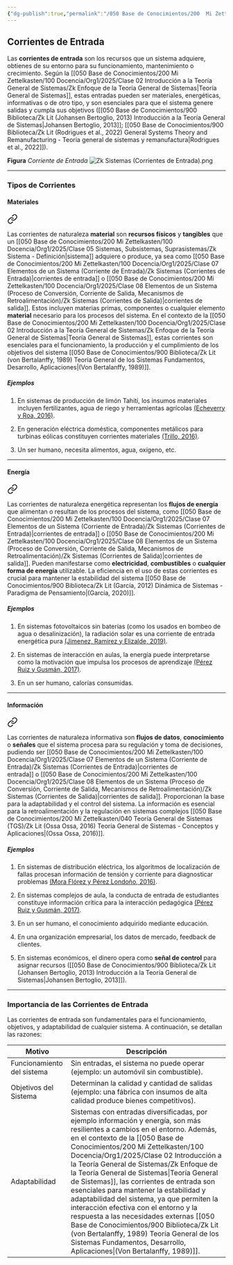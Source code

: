 ```yaml
---
{"dg-publish":true,"permalink":"/050 Base de Conocimientos/200  Mi Zettelkasten/100 Docencia/Org1/2025/Clase 07 Elementos de un Sistema (Corriente de Entrada)/Zk Sistemas (Corrientes de Entrada)/","tags":["digitalGarden"]}
---
```


## Corrientes de Entrada

Las **corrientes de entrada** son los recursos que un sistema adquiere, obtienes de su entorno para su funcionamiento, mantenimiento o crecimiento. Según la [[050 Base de Conocimientos/200  Mi Zettelkasten/100 Docencia/Org1/2025/Clase 02 Introducción a la Teoría General de Sistemas/Zk Enfoque de la Teoría General de Sistemas\|Teoría General de Sistemas]], estas entradas pueden ser materiales, energéticas, informativas o de otro tipo, y son esenciales para que el sistema genere salidas y cumpla sus objetivos ([[050 Base de Conocimientos/900 Biblioteca/Zk Lit (Johansen Bertoglio, 2013) Introducción a la Teoría General de Sistemas\|Johansen Bertoglio, 2013]]; [[050 Base de Conocimientos/900 Biblioteca/Zk Lit (Rodrigues et al., 2022) General Systems Theory and Remanufacturing - Teoría general de sistemas y remanufactura\|Rodrigues et al., 2022]]).

**Figura**
_Corriente de Entrada_
![Zk Sistemas (Corrientes de Entrada).png](/img/user/050%20Base%20de%20Conocimientos/200%20%20Mi%20Zettelkasten/100%20Docencia/Org1/2025/Clase%2007%20Elementos%20de%20un%20Sistema%20(Corriente%20de%20Entrada)/000%20Adjuntos/Zk%20Sistemas%20(Corrientes%20de%20Entrada).png)

----
### Tipos de Corrientes

#### Materiales

<div class="transclusion internal-embed is-loaded"><a class="markdown-embed-link" href="/050 Base de Conocimientos/200  Mi Zettelkasten/100 Docencia/Org1/2025/Clase 07 Elementos de un Sistema (Corriente de Entrada)/Zk Sistemas (Corriente de Naturaleza Material)/#1126d2" aria-label="Open link"><svg xmlns="http://www.w3.org/2000/svg" width="24" height="24" viewBox="0 0 24 24" fill="none" stroke="currentColor" stroke-width="2" stroke-linecap="round" stroke-linejoin="round" class="svg-icon lucide-link"><path d="M10 13a5 5 0 0 0 7.54.54l3-3a5 5 0 0 0-7.07-7.07l-1.72 1.71"></path><path d="M14 11a5 5 0 0 0-7.54-.54l-3 3a5 5 0 0 0 7.07 7.07l1.71-1.71"></path></svg></a><div class="markdown-embed">



Las corrientes de naturaleza **material** son **recursos físicos** y **tangibles** que un [[050 Base de Conocimientos/200  Mi Zettelkasten/100 Docencia/Org1/2025/Clase 05 Sistemas, Subsistemas, Suprasistemas/Zk Sistema - Definición\|sistema]] adquiere o produce, ya sea como [[050 Base de Conocimientos/200  Mi Zettelkasten/100 Docencia/Org1/2025/Clase 07 Elementos de un Sistema (Corriente de Entrada)/Zk Sistemas (Corrientes de Entrada)\|corrientes de entrada]] o [[050 Base de Conocimientos/200  Mi Zettelkasten/100 Docencia/Org1/2025/Clase 08 Elementos de un Sistema (Proceso de Conversión, Corriente de Salida, Mecanismos de Retroalimentación)/Zk Sistemas (Corrientes de Salida)\|corrientes de salida]]. Estos incluyen materias primas, componentes o cualquier elemento **material** necesario para los procesos del sistema. En el contexto de la [[050 Base de Conocimientos/200  Mi Zettelkasten/100 Docencia/Org1/2025/Clase 02 Introducción a la Teoría General de Sistemas/Zk Enfoque de la Teoría General de Sistemas\|Teoría General de Sistemas]], estas corrientes son esenciales para el funcionamiento, la producción y el cumplimiento de los objetivos del sistema [[050 Base de Conocimientos/900 Biblioteca/Zk Lit (von Bertalanffy, 1989) Teoría General de los Sistemas Fundamentos, Desarrollo, Aplicaciones\|(Von Bertalanffy, 1989)]]. 

</div></div>


##### Ejemplos
1. En sistemas de producción de limón Tahití, los insumos materiales incluyen fertilizantes, agua de riego y herramientas agrícolas [(Echeverry y Roa, 2016)](https://www.semanticscholar.org/paper/d1a5baea6eb48c49a993451e2af27ee4e593d23a).

2. En generación eléctrica doméstica, componentes metálicos para turbinas eólicas constituyen corrientes materiales [(Trillo, 2016)](https://www.semanticscholar.org/paper/f6e912713b8515d3a38fb5de96f278e871305a2a).

3. Un ser humano, necesita alimentos, agua, oxígeno, etc.

----
#### Energía

<div class="transclusion internal-embed is-loaded"><a class="markdown-embed-link" href="/050 Base de Conocimientos/200  Mi Zettelkasten/100 Docencia/Org1/2025/Clase 07 Elementos de un Sistema (Corriente de Entrada)/Zk Sistemas (Corriente de Naturaleza Energética)/#344ea7" aria-label="Open link"><svg xmlns="http://www.w3.org/2000/svg" width="24" height="24" viewBox="0 0 24 24" fill="none" stroke="currentColor" stroke-width="2" stroke-linecap="round" stroke-linejoin="round" class="svg-icon lucide-link"><path d="M10 13a5 5 0 0 0 7.54.54l3-3a5 5 0 0 0-7.07-7.07l-1.72 1.71"></path><path d="M14 11a5 5 0 0 0-7.54-.54l-3 3a5 5 0 0 0 7.07 7.07l1.71-1.71"></path></svg></a><div class="markdown-embed">



Las corrientes de naturaleza energética representan los **flujos de energía** que alimentan o resultan de los procesos del sistema, como [[050 Base de Conocimientos/200  Mi Zettelkasten/100 Docencia/Org1/2025/Clase 07 Elementos de un Sistema (Corriente de Entrada)/Zk Sistemas (Corrientes de Entrada)\|corrientes de entrada]] o [[050 Base de Conocimientos/200  Mi Zettelkasten/100 Docencia/Org1/2025/Clase 08 Elementos de un Sistema (Proceso de Conversión, Corriente de Salida, Mecanismos de Retroalimentación)/Zk Sistemas (Corrientes de Salida)\|corrientes de salida]]. Pueden manifestarse como **electricidad**, **combustibles** o **cualquier forma de energía** utilizable. La eficiencia en el uso de estas corrientes es crucial para mantener la estabilidad del sistema [[050 Base de Conocimientos/900 Biblioteca/Zk Lit (García, 2012) Dinámica de Sistemas - Paradigma de Pensamiento\|(García, 2020)]]. 

</div></div>


##### Ejemplos
1. En sistemas fotovoltaicos sin baterías (como los usados en bombeo de agua o desalinización), la radiación solar es una corriente de entrada energética pura [(Jimenez, Ramirez y Elizalde, 2019)](https://www.semanticscholar.org/paper/MODELADO-DEL-INVERSOR-MONOFÁSICO-PARA-INVESTIGAR-EL-Jiménez-Ramírez/0a152a6b1adca20ecb1644a3fcdb7e7970017039).

2. En sistemas de interacción en aulas, la energía puede interpretarse como la motivación que impulsa los procesos de aprendizaje [(Pérez Ruiz y Gusmán, 2017)](https://www.semanticscholar.org/paper/176ba8e19e7a98f83c9b76e8a2895b9666f9a0bd).

3. En un ser humano, calorías consumidas.

----
#### Información

<div class="transclusion internal-embed is-loaded"><a class="markdown-embed-link" href="/050 Base de Conocimientos/200  Mi Zettelkasten/100 Docencia/Org1/2025/Clase 07 Elementos de un Sistema (Corriente de Entrada)/Zk Sistemas (Corriente de Naturaleza Informativa)/#c3e862" aria-label="Open link"><svg xmlns="http://www.w3.org/2000/svg" width="24" height="24" viewBox="0 0 24 24" fill="none" stroke="currentColor" stroke-width="2" stroke-linecap="round" stroke-linejoin="round" class="svg-icon lucide-link"><path d="M10 13a5 5 0 0 0 7.54.54l3-3a5 5 0 0 0-7.07-7.07l-1.72 1.71"></path><path d="M14 11a5 5 0 0 0-7.54-.54l-3 3a5 5 0 0 0 7.07 7.07l1.71-1.71"></path></svg></a><div class="markdown-embed">



Las corrientes de naturaleza informativa son **flujos de datos**, **conocimiento** o **señales** que el sistema procesa para su regulación y toma de decisiones, pudiendo ser [[050 Base de Conocimientos/200  Mi Zettelkasten/100 Docencia/Org1/2025/Clase 07 Elementos de un Sistema (Corriente de Entrada)/Zk Sistemas (Corrientes de Entrada)\|corrientes de entrada]] o [[050 Base de Conocimientos/200  Mi Zettelkasten/100 Docencia/Org1/2025/Clase 08 Elementos de un Sistema (Proceso de Conversión, Corriente de Salida, Mecanismos de Retroalimentación)/Zk Sistemas (Corrientes de Salida)\|corrientes de salida]]. Proporcionan la base para la adaptabilidad y el control del sistema. La información es esencial para la retroalimentación y la regulación en sistemas complejos [[050 Base de Conocimientos/200  Mi Zettelkasten/040 Teoría General de Sistemas (TGS)/Zk Lit (Ossa Ossa, 2016) Teoría General de Sistemas -  Conceptos y Aplicaciones\|(Ossa Ossa, 2016)]]. 

</div></div>


##### Ejemplos
1. En sistemas de distribución eléctrica, los algoritmos de localización de fallas procesan información de tensión y corriente para diagnosticar problemas [(Mora Flórez y Pérez Londoño, 2016)](https://www.semanticscholar.org/paper/befe92d14896261a27e40a693119951596d40e53).

2. En sistemas complejos de aula, la conducta de entrada de estudiantes constituye información crítica para la interacción pedagógica [(Pérez Ruiz y Gusmán, 2017)](https://www.semanticscholar.org/paper/176ba8e19e7a98f83c9b76e8a2895b9666f9a0bd).

3. En un ser humano, el conocimiento adquirido mediante educación.

4. En una organización empresarial, los datos de mercado, feedback de clientes.

5. En sistemas económicos, el dinero opera como **señal de control** para asignar recursos ([[050 Base de Conocimientos/900 Biblioteca/Zk Lit (Johansen Bertoglio, 2013) Introducción a la Teoría General de Sistemas\|Johansen Bertoglio, 2013]]).

----
### Importancia de las Corrientes de Entrada

Las corrientes de entrada son fundamentales para el funcionamiento, objetivos, y adaptabilidad de cualquier sistema. A continuación, se detallan las razones:

| Motivo                     | Descripción                                                                                                                                                                                                                                                                                                                                                                                                                                                                                                                                                           |
| -------------------------- | --------------------------------------------------------------------------------------------------------------------------------------------------------------------------------------------------------------------------------------------------------------------------------------------------------------------------------------------------------------------------------------------------------------------------------------------------------------------------------------------------------------------------------------------------------------------- |
| Funcionamiento del sistema | Sin entradas, el sistema no puede operar (ejemplo: un automóvil sin combustible).                                                                                                                                                                                                                                                                                                                                                                                                                                                                                     |
| Objetivos del Sistema      | Determinan la calidad y cantidad de salidas (ejemplo: una fábrica con insumos de alta calidad produce bienes competitivos).                                                                                                                                                                                                                                                                                                                                                                                                                                           |
| Adaptabilidad              | Sistemas con entradas diversificadas, por ejemplo información y energía, son más resilientes a cambios en el entorno. Además, en el contexto de la [[050 Base de Conocimientos/200  Mi Zettelkasten/100 Docencia/Org1/2025/Clase 02 Introducción a la Teoría General de Sistemas/Zk Enfoque de la Teoría General de Sistemas\|Teoría General de Sistemas]], las corrientes de entrada son esenciales para mantener la estabilidad y adaptabilidad del sistema, ya que permiten la interacción efectiva con el entorno y la respuesta a las necesidades externas [[050 Base de Conocimientos/900 Biblioteca/Zk Lit (von Bertalanffy, 1989) Teoría General de los Sistemas Fundamentos, Desarrollo, Aplicaciones\|(Von Bertalanffy, 1989)]]. |

